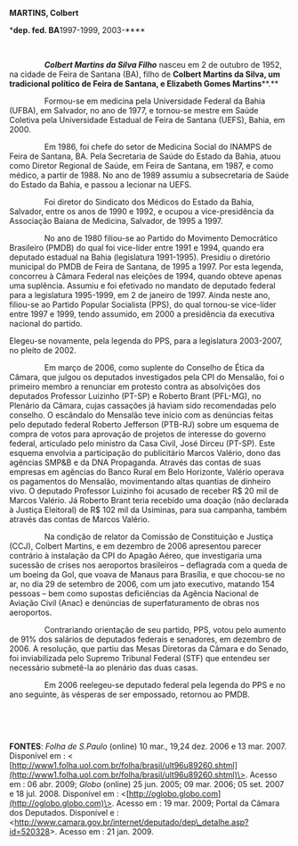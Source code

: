 **MARTINS, Colbert**

\***dep. fed. BA**1997-1999, 2003-****

 

                ***Colbert Martins da Silva Filho*** nasceu em 2 de
outubro de 1952, na cidade de Feira de Santana (BA), filho de **Colbert
Martins da Silva, um tradicional político de Feira de Santana, e
Elizabeth Gomes Martins****.**

                Formou-se em medicina pela Universidade Federal da Bahia
(UFBA), em Salvador, no ano de 1977, e tornou-se mestre em Saúde
Coletiva pela Universidade Estadual de Feira de Santana (UEFS), Bahia,
em 2000.

                Em 1986, foi chefe do setor de Medicina Social do INAMPS
de Feira de Santana, BA. Pela Secretaria de Saúde do Estado da Bahia,
atuou como Diretor Regional de Saúde, em Feira de Santana, em 1987, e
como médico, a partir de 1988. No ano de 1989 assumiu a subsecretaria de
Saúde do Estado da Bahia, e passou a lecionar na UEFS.

                Foi diretor do Sindicato dos Médicos do Estado da Bahia,
Salvador, entre os anos de 1990 e 1992, e ocupou a vice-presidência da
Associação Baiana de Medicina, Salvador, de 1995 a 1997.

                No ano de 1980 filiou-se ao Partido do Movimento
Democrático Brasileiro (PMDB) do qual foi vice-líder entre 1991 e 1994,
quando era deputado estadual na Bahia (legislatura 1991-1995). Presidiu
o diretório municipal do PMDB de Feira de Santana, de 1995 a 1997. Por
esta legenda, concorreu à Câmara Federal nas eleições de 1994, quando
obteve apenas uma suplência. Assumiu e foi efetivado no mandato de
deputado federal para a legislatura 1995-1999, em 2 de janeiro de 1997.
Ainda neste ano, filiou-se ao Partido Popular Socialista (PPS), do qual
tornou-se vice-líder entre 1997 e 1999, tendo assumido, em 2000 a
presidência da executiva nacional do partido.

Elegeu-se novamente, pela legenda do PPS, para a legislatura 2003-2007,
no pleito de 2002.

                Em março de 2006, como suplente do Conselho de Ética da
Câmara, que julgou os deputados investigados pela CPI do Mensalão, foi o
primeiro membro a renunciar em protesto contra as absolvições dos
deputados Professor Luizinho (PT-SP) e Roberto Brant (PFL-MG), no
Plenário da Câmara, cujas cassações já haviam sido recomendadas pelo
conselho. O escândalo do Mensalão teve início com as denúncias feitas
pelo deputado federal Roberto Jefferson (PTB-RJ) sobre um esquema de
compra de votos para aprovação de projetos de interesse do governo
federal, articulado pelo ministro da Casa Civil, José Dirceu (PT-SP).
Este esquema envolvia a participação do publicitário Marcos Valério,
dono das agências SMP&B e da DNA Propaganda. Através das contas de suas
empresas em agências do Banco Rural em Belo Horizonte, Valério operava
os pagamentos do Mensalão, movimentando altas quantias de dinheiro vivo.
O deputado Professor Luizinho foi acusado de receber R\$ 20 mil de
Marcos Valério. Já Roberto Brant teria recebido uma doação (não
declarada à Justiça Eleitoral) de R\$ 102 mil da Usiminas, para sua
campanha, também através das contas de Marcos Valério.

                Na condição de relator da Comissão de Constituição e
Justiça (CCJ), Colbert Martins, e em dezembro de 2006 apresentou parecer
contrário à instalação da CPI do Apagão Aéreo, que investigaria uma
sucessão de crises nos aeroportos brasileiros – deflagrada com a queda
de um boeing da Gol, que voava de Manaus para Brasília, e que chocou-se
no ar, no dia 29 de setembro de 2006, com um jato executivo, matando 154
pessoas – bem como supostas deficiências da Agência Nacional de Aviação
Civil (Anac) e denúncias de superfaturamento de obras nos aeroportos.

                Contrariando orientação de seu partido, PPS, votou pelo
aumento de 91% dos salários de deputados federais e senadores, em
dezembro de 2006. A resolução, que partiu das Mesas Diretoras da Câmara
e do Senado, foi inviabilizada pelo Supremo Tribunal Federal (STF) que
entendeu ser necessário submetê-la ao plenário das duas casas.

                Em 2006 reelegeu-se deputado federal pela legenda do PPS
e no ano seguinte, às vésperas de ser empossado, retornou ao PMDB.

               

 

**FONTES**: *Folha de S.Paulo* (online) 10 mar., 19,24 dez. 2006 e 13
mar. 2007. Disponível em : \<
[http://www1.folha.uol.com.br/folha/brasil/ult96u89260.shtml](http://www1.folha.uol.com.br/folha/brasil/ult96u89260.shtml)\>.
Acesso em : 06 abr. 2009; *Globo* (online) 25 jun. 2005; 09 mar. 2006;
05 set. 2007 e 18 jul. 2008. Disponível em :
\<[http://oglobo.globo.com](http://oglobo.globo.com)\>. Acesso em : 19
mar. 2009; Portal da Câmara dos Deputados. Disponível e :
\<[http://www.camara.gov.br/internet/deputado/dep\_detalhe.asp?
id=520328](http://www.camara.gov.br/internet/deputado/dep_detalhe.%20asp?%20id=520328)\>.
Acesso em : 21 jan. 2009.
